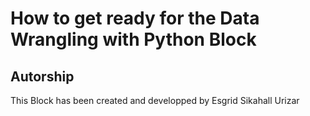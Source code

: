 # How to get ready for the Data Wrangling with Python Block

## Autorship
This Block has been created and developped by Esgrid Sikahall Urizar 
